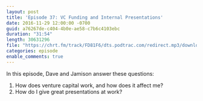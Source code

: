 ```yaml
---
layout: post
title: 'Episode 37: VC Funding and Internal Presentations'
date: 2016-11-29 12:00:00 -0700
guid: a76267de-c404-4b0e-ae58-c7b6c4103ebc
duration: "31:54"
length: 30631296
file: "https://chrt.fm/track/FD81F6/dts.podtrac.com/redirect.mp3/download.softskills.audio/sse-037.mp3"
categories: episode
enable_comments: true
---
```


In this episode, Dave and Jamison answer these questions:

1. How does venture capital work, and how does it affect me?
2. How do I give great presentations at work?
